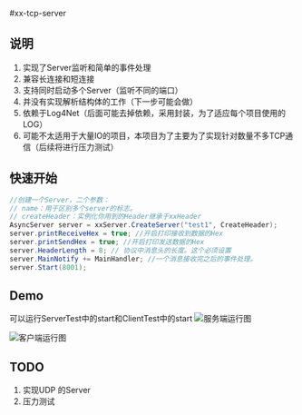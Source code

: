 #xx-tcp-server
## 说明


1. 实现了Server监听和简单的事件处理
2. 兼容长连接和短连接
3. 支持同时启动多个Server（监听不同的端口）
4. 并没有实现解析结构体的工作（下一步可能会做）
5. 依赖于Log4Net（后面可能去掉依赖，采用封装，为了适应每个项目使用的LOG）
6. 可能不太适用于大量IO的项目，本项目为了主要为了实现针对数量不多TCP通信（后续将进行压力测试）

## 快速开始
``` C#
//创建一个Server，二个参数：
// name：用于区别多个server的标志。
// createHeader：实例化你用到的Header继承于xxHeader
AsyncServer server = xxServer.CreateServer("test1", CreateHeader);
server.printReceiveHex = true; //开启打印接收到数据的Hex
server.printSendHex = true; //开启打印发送数据的Hex
server.HeaderLength = 8; // 协议中消息头的长度。这个必须设置
server.MainNotify += MainHandler; //一个消息接收完之后的事件处理。
server.Start(8001);
```
## Demo
可以运行ServerTest中的start和ClientTest中的start
![服务端运行图](http://i.imgur.com/hvDg01R.png)

![客户端运行图](http://i.imgur.com/Ek95dHq.png)
## TODO
1. 实现UDP 的Server
2. 压力测试